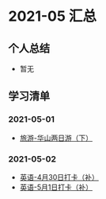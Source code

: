 # 2021-05 汇总

## 个人总结
* 暂无

## 学习清单
### 2021-05-01
* [旅游-华山两日游（下）](./2021-05-01/旅游-华山两日游（下）.md)

### 2021-05-02
* [英语-4月30日打卡（补）](./2021-05-02/英语-4月30日打卡（补）.md)
* [英语-5月1日打卡（补）](./2021-05-02/英语-5月1日打卡（补）.md)
